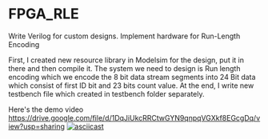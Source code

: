# FPGA_RLE
Write Verilog for custom designs. Implement hardware for Run-Length Encoding

First, I created new resource library in Modelsim for the design, put it in there and then compile it. The system we need to design is Run length encoding which we encode the 8 bit data stream segments into 24 Bit data which consist of first ID bit and 23 bits count value. At the end, I write new testbench file which created in testbench folder separately.

Here's the demo video
https://drive.google.com/file/d/1DqJiUkcRRCtwGYN9qnpqVGXkf8EGcgDq/view?usp=sharing
[![asciicast](https://asciinema.org/a/113463.png)](https://drive.google.com/file/d/1DqJiUkcRRCtwGYN9qnpqVGXkf8EGcgDq/view?usp=sharing)
